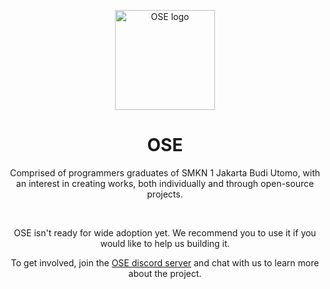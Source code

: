 <p align="center">
  <a href="https://github.com/ose-id" target="_blank" rel="noopener noreferrer">
    <img width="160" height="160" src="https://avatars.githubusercontent.com/u/141789324?s=200&v=4" alt="OSE logo">
  </a>
</p>

<h1 align="center"/>OSE</h1>

<p align="center">
Comprised of programmers graduates of SMKN 1 Jakarta Budi Utomo, with an interest in creating works, both individually and through open-source projects.
</p>

<br/>

<p align="center">
OSE isn't ready for wide adoption yet. We recommend you to use it if you would like to help us building it.
</p>

<p align="center">
To get involved, join the <a href="https://discord.gg/9z6APrYMAq">OSE discord server</a> and chat with us to learn more about the project.
</p>
